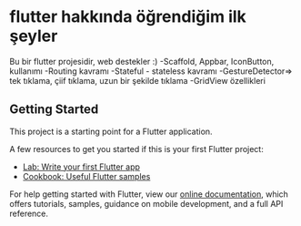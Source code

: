 # flutter hakkında öğrendiğim ilk şeyler

Bu bir flutter projesidir, web destekler :)
-Scaffold, Appbar, IconButton, kullanımı
-Routing kavramı
-Stateful - stateless kavramı
-GestureDetector=> tek tıklama, çiif tıklama, uzun bir şekilde tıklama
-GridView özellikleri


## Getting Started

This project is a starting point for a Flutter application.

A few resources to get you started if this is your first Flutter project:

- [Lab: Write your first Flutter app](https://flutter.dev/docs/get-started/codelab)
- [Cookbook: Useful Flutter samples](https://flutter.dev/docs/cookbook)

For help getting started with Flutter, view our
[online documentation](https://flutter.dev/docs), which offers tutorials,
samples, guidance on mobile development, and a full API reference.
